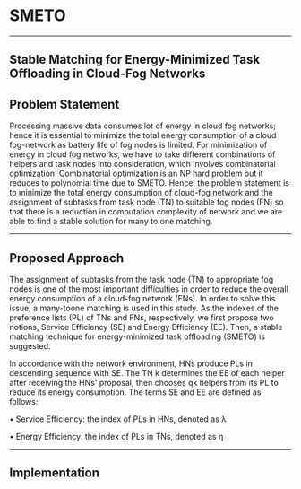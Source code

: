 # SMETO
--------------------------------------------------------------------------------
Stable Matching for Energy-Minimized Task Offloading in Cloud-Fog Networks
-----------------------------------------------------------------------------------
Problem Statement
------------------------------------------------
Processing massive data consumes lot of energy in cloud fog networks; hence it is
essential to minimize the total energy consumption of a cloud fog-network as
battery life of fog nodes is limited. For minimization of energy in cloud fog
networks, we have to take different combinations of helpers and task nodes into
consideration, which involves combinatorial optimization. Combinatorial
optimization is an NP hard problem but it reduces to polynomial time due to
SMETO.
Hence, the problem statement is to minimize the total energy consumption of
cloud-fog network and the assignment of subtasks from task node (TN) to suitable
fog nodes (FN) so that there is a reduction in computation complexity of network
and we are able to find a stable solution for many to one matching.



-----------------------------------------------------
Proposed Approach
----------------------------------------------
The assignment of subtasks from the task node (TN) to appropriate fog nodes is
one of the most important difficulties in order to reduce the overall energy
consumption of a cloud-fog network (FNs). In order to solve this issue, a many-toone matching is used in this study. As the indexes of the preference lists (PL) of TNs
and FNs, respectively, we first propose two notions, Service Efficiency (SE) and
Energy Efficiency (EE). Then, a stable matching technique for energy-minimized
task offloading (SMETO) is suggested.

In accordance with the network environment, HNs produce PLs in descending
sequence with SE. The TN k determines the EE of each helper after receiving the
HNs' proposal, then chooses qk helpers from its PL to reduce its energy
consumption. The terms SE and EE are defined as follows:

• Service Efficiency: the index of PLs in HNs, denoted as λ

• Energy Efficiency: the index of PLs in TNs, denoted as η

------------------------------------------------------------------------------
Implementation
---------------------------------------------------------------------
